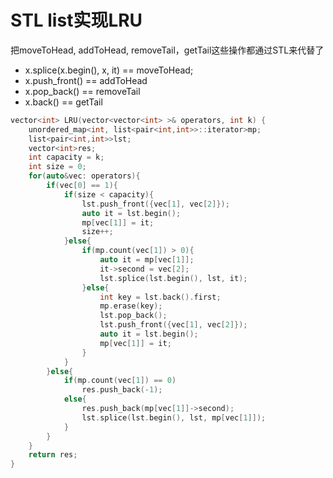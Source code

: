 # STL list实现LRU

把moveToHead, addToHead, removeTail，getTail这些操作都通过STL来代替了

* x.splice\(x.begin\(\), x, it\) == moveToHead;
* x.push\_front\(\) == addToHead
* x.pop\_back\(\) == removeTail
* x.back\(\) == getTail

```cpp
vector<int> LRU(vector<vector<int> >& operators, int k) {
    unordered_map<int, list<pair<int,int>>::iterator>mp;
    list<pair<int,int>>lst;
    vector<int>res;
    int capacity = k;
    int size = 0;
    for(auto&vec: operators){
        if(vec[0] == 1){
            if(size < capacity){
                lst.push_front({vec[1], vec[2]});
                auto it = lst.begin();
                mp[vec[1]] = it;
                size++;
            }else{
                if(mp.count(vec[1]) > 0){
                    auto it = mp[vec[1]];
                    it->second = vec[2];
                    lst.splice(lst.begin(), lst, it);
                }else{
                    int key = lst.back().first;
                    mp.erase(key);
                    lst.pop_back();
                    lst.push_front({vec[1], vec[2]});
                    auto it = lst.begin();
                    mp[vec[1]] = it;
                }
            }
        }else{
            if(mp.count(vec[1]) == 0)
                res.push_back(-1);
            else{
                res.push_back(mp[vec[1]]->second);
                lst.splice(lst.begin(), lst, mp[vec[1]]);
            }
        }
    }
    return res;
}
```

